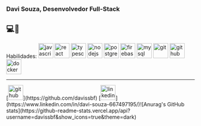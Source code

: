 <h3> Davi Souza, Desenvolvedor Full-Stack</h3>  <h2>💻📱</h2>

Habilidades: 
<img src="https://cdn.jsdelivr.net/npm/simple-icons@3.0.1/icons/javascript.svg" alt='javascript' height='40'>
<img src="https://cdn.jsdelivr.net/npm/simple-icons@3.0.1/icons/react.svg" alt='react' height='40'>
<img src="https://cdn.jsdelivr.net/npm/simple-icons@3.0.1/icons/typescript.svg" alt='typescript' height='40'>
<img src="https://cdn.jsdelivr.net/npm/simple-icons@3.0.1/icons/hashnode.svg" alt='nodejs' height='40'>
<img src="https://cdn.jsdelivr.net/npm/simple-icons@3.0.1/icons/postgresql.svg" alt='postgres' height='40'>
<img src="https://cdn.jsdelivr.net/npm/simple-icons@3.0.1/icons/firebase.svg" alt='firebase' height='40'>
<img src="https://cdn.jsdelivr.net/npm/simple-icons@3.0.1/icons/mysql.svg" alt='mysql' height='40'>
<img src="https://cdn.jsdelivr.net/npm/simple-icons@3.0.1/icons/git.svg" alt='git' height='40'>
<img src="https://cdn.jsdelivr.net/npm/simple-icons@3.0.1/icons/github.svg" alt='github' height='40'>
<img src="https://cdn.jsdelivr.net/npm/simple-icons@3.0.1/icons/docker.svg" alt='docker' height='40'>
<hr>
[<img src='https://cdn.jsdelivr.net/npm/simple-icons@3.0.1/icons/github.svg' alt='github' height='40'>](https://github.com/davissbf)
[<img src='https://cdn.jsdelivr.net/npm/simple-icons@3.0.1/icons/linkedin.svg' alt='linkedin' height='40'>](https://www.linkedin.com/in/davi-souza-667497195/)![Anurag's GitHub stats](https://github-readme-stats.vercel.app/api?username=davissbf&show_icons=true&theme=dark)
